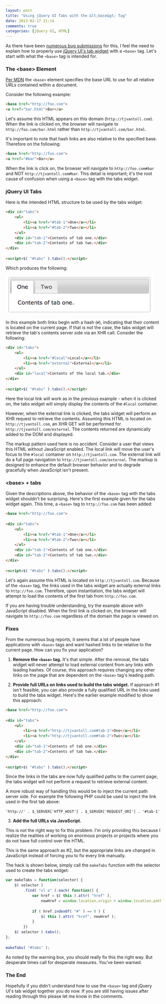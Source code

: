 ```yaml
---
layout: post
title: "Using jQuery UI Tabs with the &lt;base&gt; Tag"
date: 2013-02-17 21:14
comments: true
categories: [jQuery UI, HTML]
---
```


As there have been [numerous bug submissions](http://bugs.jqueryui.com/ticket/7822) for this, I feel the need to explain how to properly use [jQuery UI's tab widget](http://jqueryui.com/tabs) with a `<base>` tag.  Let's start with what the `<base>` tag is intended for.

### The &lt;base&gt; Element

[Per MDN](https://developer.mozilla.org/en-US/docs/HTML/Element/base) the `<base>` element specifies the base URL to use for all relative URLs contained within a document.

Consider the following example:

``` html
<base href="http://foo.com">
<a href="bar.html">Bar</a>
```

Let's assume this HTML appears on this domain (`http://tjvantoll.com`).  When the link is clicked on, the browser will navigate to `http://foo.com/bar.html` rather than `http://tjvantoll.com/bar.html`.

It's important to note that hash links are also relative to the specified base.  Therefore on the following:

``` html
<base href="http://foo.com">
<a href="#bar">Bar</a>
```

When the link is click on, the browser will navigate to `http://foo.com#bar` and NOT `http://tjvantoll.com#bar`.  This detail is important; it's the root cause of confusion when using a `<base>` tag with the tabs widget.

### jQuery UI Tabs

Here is the intended HTML structure to be used by the tabs widget:

``` html
<div id="tabs">
    <ul>
        <li><a href="#tab-1">One</a></li>
        <li><a href="#tab-2">Two</a></li>
    </ul>
    <div id="tab-1">Contents of tab one.</div>
    <div id="tab-2">Contents of tab two.</div>
</div>

<script>$( "#tabs" ).tabs();</script>
```

Which produces the following:

<img src="/images/posts/2013-02-17/tabs.png" alt="Default look of jQuery UI's tabs">

In this example both links begin with a hash (`#`), indicating that their content is located on the current page.  If that is not the case, the tabs widget will retrieve the tab's contents server side via an XHR call.  Consider the following:

``` html
<div id="tabs">
    <ul>
        <li><a href="#local">Local</a></li>
        <li><a href="external">External</a></li>
    </ul>
    <div id="local">Contents of the local tab.</div>
</div>

<script>$( "#tabs" ).tabs();</script>
```

Here the local link will work as in the previous example - when it is clicked on, the tabs widget will simply display the contents of the `#local` container.

However, when the external link is clicked, the tabs widget will perform an XHR request to retrieve the contents.  Assuming this HTML is located on `http://tjvantoll.com`, an XHR GET will be performed for `http://tjvantoll.com/external`.  The contents returned are dynamically added to the DOM and displayed.

The markup pattern used here is no accident.  Consider a user that views this HTML without JavaScript enabled.  The local link will move the user's focus to the `#local` container on `http://tjvantoll.com`.  The external link will do a full page navigation to `http://tjvantoll.com/external`.  The markup is designed to enhance the default browser behavior and to degrade gracefully when JavaScript isn't present.

### &lt;base&gt; + tabs

Given the descriptions above, the behavior of the `<base>` tag with the tabs widget shouldn't be surprising.  Here's the first example given for the tabs widget again.  This time, a `<base>` tag to `http://foo.com` has been added:

``` html
<base href="http://foo.com">

<div id="tabs">
    <ul>
        <li><a href="#tab-1">One</a></li>
        <li><a href="#tab-2">Two</a></li>
    </ul>
    <div id="tab-1">Contents of tab one.</div>
    <div id="tab-2">Contents of tab two.</div>
</div>

<script>$( "#tabs" ).tabs();</script>
```

Let's again assume this HTML is located on `http://tjvantoll.com`.  Because of the `<base>` tag, the links used in the tabs widget are actually external links to `http://foo.com`.  Therefore, upon instantiation, the tabs widget will attempt to load the contents of the first tab from `http://foo.com`.

If you are having trouble understanding, try the example above with JavaScript disabled.  When the first link is clicked on, the browser will navigate to `http://foo.com` regardless of the domain the page is viewed on.

### Fixes

From the numerous bug reports, it seems that a lot of people have applications with `<base>` tags and want hashed links to be relative to the current page.  How can you fix your application?

1) **Remove the `<base>` tag.**  It's that simple.  After the removal, the tabs widget will never attempt to load external content from any links with leading hashes.  Of course, this approach requires changing any other links on the page that are dependent on the `<base>` tag's leading path.

2) **Provide full URLs on links used to build the tabs widget.**  If approach #1 isn't feasible, you can also provide a fully qualified URL in the links used to build the tabs widget.  Here's the earlier example modified to show this approach:

``` html
<base href="http://foo.com">

<div id="tabs">
    <ul>
        <li><a href="http://tjvantoll.com#tab-1">One</a></li>
        <li><a href="http://tjvantoll.com#tab-2">Two</a></li>
    </ul>
    <div id="tab-1">Contents of tab one.</div>
    <div id="tab-2">Contents of tab two.</div>
</div>

<script>$( "#tabs" ).tabs();</script>
```

Since the links in the tabs are now fully qualified paths to the current page, the tabs widget will not perform a request to retrieve external content.

A more robust way of handling this would be to inject the current path server side.  For example the following PHP could be used to inject the link used in the first tab above:

`'http://' . $_SERVER['HTTP_HOST'] . $_SERVER['REQUEST_URI'] . '#tab-1'`

3) **Add the full URLs via JavaScript.**

<div class="warning" style="display: block;">
	This is not the right way to fix this problem.  I'm only providing this because I realize the realities of working on enormous projects or projects where you do not have full control over the HTML.
</div>

This is the same approach as #2, but the appropriate links are changed in JavaScript instead of forcing you to fix every link manually.

The hack is shown below, simply call the `makeTabs` function with the selector used to create the tabs widget:

``` javascript
var makeTabs = function(selector) {
    $( selector )
        .find( "ul a" ).each( function() {
            var href = $( this ).attr( "href" ),
                newHref = window.location.origin + window.location.pathname + href;

            if ( href.indexOf( "#" ) == 0 ) {
                $( this ).attr( "href", newHref );
            }
        })
    $( selector ).tabs();
};

makeTabs( "#tabs" );
```

As noted by the warning box, you should really fix this the right way.  But desperate times call for desperate measures.  You've been warned.

### The End

Hopefully if you didn't understand how to use the `<base>` tag and jQuery UI's tab widget together you do now.  If you are still having issues after reading through this please let me know in the comments.

